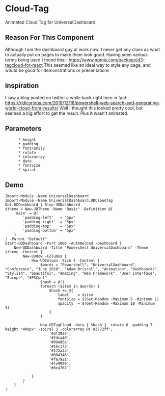 # Cloud-Tag
Animated Cloud Tag for UniversalDashboard

## Reason For This Component
Although I am the dashboard guy at work now, I never get any clues as what to actually put on pages to make them look good.
Having seen various terms being used I found this:- https://www.npmjs.com/package/d3-tagcloud-for-react
This seemed like an ideal way to style any page, and would be good for demonstrations or presentations

## Inspiration
I saw a blog posted on twitter a while back right here in fact:- 
https://ridicurious.com/2019/12/18/powershell-web-search-and-generating-world-cloud-from-results/
Well I thought this looked pretty cool, but seemed a big effort to get the result. Plus it wasn't animated.

## Parameters
          * height
          * padding 
          * fontFamily
          * rotate
          * colorarray
          * data
          * fontSize
          * spiral
          
## Demo

```
Import-Module -Name UniversalDashboard
Import-Module -Name UniversalDashboard.UDCloudTag
Get-UDDashboard | Stop-UDDashboard
$theme = New-UDTheme -Name "Basic" -Definition @{
    'main' = @{
        'padding-left'   = "5px"
        'padding-right'  = "5px"
        'padding-top'    = "5px"
        'padding-bottom' = "5px"
    }
} -Parent "Default"
Start-UDDashboard -Port 1000 -AutoReload -Dashboard (
    New-UDDashboard -Title "Powershell UniversalDashboard" -Theme $theme -Content {
        New-UDRow -Columns {
            New-UDColumn -Size 4 -Content {
                $words = "Powershell", "UniversalDashboard", "Conference", "June 2020", "Adam Driscoll", "Animation", "Dashboards", "Stylish", "Beautiful", "Amazing", "Web Framework", "User Interface", "Europe", "#PSConf"
                $hash = @()
                foreach ($item in $words) {
                    $hash += @{
                        label    = $item
                        fontSize = $(Get-Random -Maximum 5 -Minimum 1)
                        opacity  = $(Get-Random -Maximum 10 -Minimum 3)
                    }
                }

                New-UDTagCloud -data { $hash } -rotate 0 -padding 7 -height "400px" -spiral 3 -colorarray @('#3772ff',
                    '#df2935',
                    '#fdca40',
                    '#09e85e',
                    '#16c172',
                    '#172a3a',
                    '#004346',
                    '#fa7921',
                    '#fe9920',
                    '#0c4767')

            }
        }
    }
)
```
 
